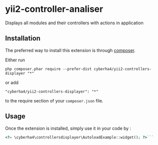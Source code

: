 yii2-controller-analiser
========================
Displays all modules and their controllers with actions in application

Installation
------------

The preferred way to install this extension is through [composer](http://getcomposer.org/download/).

Either run

```
php composer.phar require --prefer-dist cyberha4/yii2-controllers-displayer "*"
```

or add

```
"cyberha4/yii2-controllers-displayer": "*"
```

to the require section of your `composer.json` file.


Usage
-----

Once the extension is installed, simply use it in your code by  :

```php
<?= \cyberha4\controllersdisplayer\AutoloadExample::widget(); ?>```